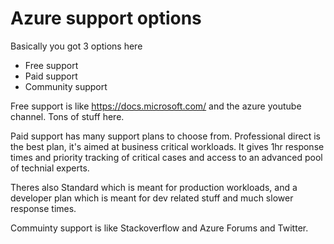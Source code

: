 # Azure support options

Basically you got 3 options here

- Free support
- Paid support
- Community support

Free support is like https://docs.microsoft.com/ and the azure youtube channel. Tons of stuff here.

Paid support has many support plans to choose from. Professional direct is the best plan, it's aimed at business critical workloads. It gives 1hr response times and priority tracking of critical cases and access to an advanced pool of technial experts.

Theres also Standard which is meant for production workloads, and a developer plan which is meant for dev related stuff and much slower response times.

Commuinty support is like Stackoverflow and Azure Forums and Twitter.
